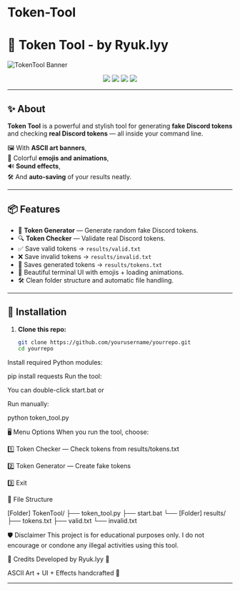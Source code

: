 # Token-Tool

# 🚀 Token Tool - by Ryuk.lyy

![TokenTool Banner](https://via.placeholder.com/1200x400?text=Token+Tool+by+Ryuk.lyy)

<p align="center">
  <img src="https://img.shields.io/badge/Python-3.10+-blue?style=for-the-badge&logo=python">
  <img src="https://img.shields.io/github/stars/yourusername/yourrepo?style=for-the-badge">
  <img src="https://img.shields.io/github/forks/yourusername/yourrepo?style=for-the-badge">
  <img src="https://img.shields.io/github/license/yourusername/yourrepo?style=for-the-badge">
</p>

---

## ✨ About

**Token Tool** is a powerful and stylish tool for generating **fake Discord tokens** and checking **real Discord tokens** — all inside your command line.

🖼️ With **ASCII art banners**,  
🎨 Colorful **emojis and animations**,  
🔊 **Sound effects**,  
🛠️ And **auto-saving** of your results neatly.

---

## 📦 Features

- 🎯 **Token Generator** — Generate random fake Discord tokens.
- 🔍 **Token Checker** — Validate real Discord tokens.
- ✅ Save valid tokens → `results/valid.txt`
- ❌ Save invalid tokens → `results/invalid.txt`
- 📂 Saves generated tokens → `results/tokens.txt`
- 🎨 Beautiful terminal UI with emojis + loading animations.
- 🛠️ Clean folder structure and automatic file handling.

---

## 🚀 Installation

1. **Clone this repo:**
   ```bash
   git clone https://github.com/yourusername/yourrepo.git
   cd yourrepo


Install required Python modules:


pip install requests
Run the tool:

You can double-click start.bat
or

Run manually:

python token_tool.py

🖥 Menu Options
When you run the tool, choose:

1️⃣ Token Checker — Check tokens from results/tokens.txt

2️⃣ Token Generator — Create fake tokens

3️⃣ Exit

📂 File Structure

[Folder] TokenTool/
 ├── token_tool.py
 ├── start.bat
 └── [Folder] results/
      ├── tokens.txt
      ├── valid.txt
      └── invalid.txt

🛡️ Disclaimer
This project is for educational purposes only.
I do not encourage or condone any illegal activities using this tool.

👑 Credits
Developed by Ryuk.lyy 🖤

ASCII Art + UI + Effects handcrafted 🎨

 
---


